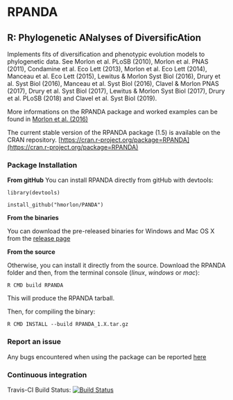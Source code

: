 # RPANDA
## R: Phylogenetic ANalyses of DiversificAtion

Implements fits of diversification and phenotypic evolution models to phylogenetic data. See Morlon et al. PLoSB (2010), Morlon et al. PNAS (2011), Condamine et al. Eco Lett (2013), Morlon et al. Eco Lett (2014), Manceau et al. Eco Lett (2015), Lewitus & Morlon Syst Biol (2016), Drury et al. Syst Biol (2016), Manceau et al. Syst Biol (2016), Clavel & Morlon PNAS (2017), Drury et al. Syst Biol (2017), Lewitus & Morlon Syst Biol (2017), Drury et al. PLoSB (2018) and Clavel et al. Syst Biol (2019).

More informations on the RPANDA package and worked examples can be found in [Morlon et al. (2016)](https://besjournals.onlinelibrary.wiley.com/doi/full/10.1111/2041-210X.12526)

The current stable version of the RPANDA package (1.5) is available on the CRAN repository.
[https://cran.r-project.org/package=RPANDA](https://cran.r-project.org/package=RPANDA)


### **Package Installation**

**From gitHub**
You can install RPANDA directly from gitHub with devtools:

```
library(devtools)

install_github("hmorlon/PANDA")

```


**From the binaries**

You can download the pre-released binaries for Windows and Mac OS X from the [release page](https://github.com/hmorlon/PANDA/releases)

**From the source**

Otherwise, you can install it directly from the source. Download the RPANDA folder and then, from the terminal console (*linux*, *windows* or *mac*):
```
R CMD build RPANDA
```
This will produce the RPANDA tarball.

Then, for compiling the binary:
```
R CMD INSTALL --build RPANDA_1.X.tar.gz
```


### **Report an issue**
Any bugs encountered when using the package can be reported [here](https://github.com/hmorlon/PANDA/issues)

### **Continuous integration**
Travis-CI Build Status:
[![Build Status](https://travis-ci.org/hmorlon/PANDA.svg?branch=master)](https://travis-ci.org/hmorlon/PANDA)
